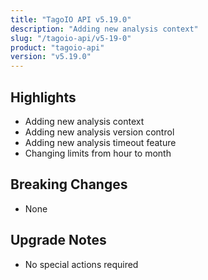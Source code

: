 ```yaml
---
title: "TagoIO API v5.19.0"
description: "Adding new analysis context"
slug: "/tagoio-api/v5-19-0"
product: "tagoio-api"
version: "v5.19.0"
---
```


## Highlights

- Adding new analysis context
- Adding new analysis version control
- Adding new analysis timeout feature
- Changing limits from hour to month

## Breaking Changes

- None

## Upgrade Notes

- No special actions required
